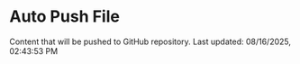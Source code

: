 # Auto Push File

Content that will be pushed to GitHub repository.
Last updated: 08/16/2025, 02:43:53 PM
